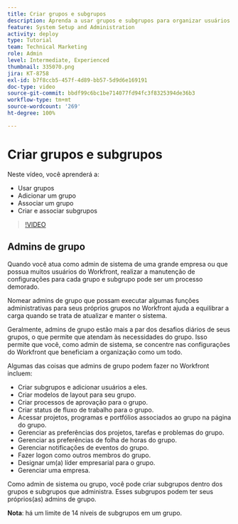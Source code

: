 ```yaml
---
title: Criar grupos e subgrupos
description: Aprenda a usar grupos e subgrupos para organizar usuários e permissões de trabalho. Aprenda a criar um grupo com subgrupos.
feature: System Setup and Administration
activity: deploy
type: Tutorial
team: Technical Marketing
role: Admin
level: Intermediate, Experienced
thumbnail: 335070.png
jira: KT-8758
exl-id: b7f8ccb5-457f-4d89-bb57-5d9d6e169191
doc-type: video
source-git-commit: bbdf99c6bc1be714077fd94fc3f8325394de36b3
workflow-type: tm+mt
source-wordcount: '269'
ht-degree: 100%

---
```


# Criar grupos e subgrupos

Neste vídeo, você aprenderá a:

* Usar grupos
* Adicionar um grupo
* Associar um grupo
* Criar e associar subgrupos

>[!VIDEO](https://video.tv.adobe.com/v/3432875/?quality=12&learn=on&enablevpops=1&captions=por_br)

## Admins de grupo

Quando você atua como admin de sistema de uma grande empresa ou que possua muitos usuários do Workfront, realizar a manutenção de configurações para cada grupo e subgrupo pode ser um processo demorado.

Nomear admins de grupo que possam executar algumas funções administrativas para seus próprios grupos no Workfront ajuda a equilibrar a carga quando se trata de atualizar e manter o sistema.

Geralmente, admins de grupo estão mais a par dos desafios diários de seus grupos, o que permite que atendam às necessidades do grupo. Isso permite que você, como admin de sistema, se concentre nas configurações do Workfront que beneficiam a organização como um todo.

Algumas das coisas que admins de grupo podem fazer no Workfront incluem:

* Criar subgrupos e adicionar usuários a eles.
* Criar modelos de layout para seu grupo.
* Criar processos de aprovação para o grupo.
* Criar status de fluxo de trabalho para o grupo.
* Acessar projetos, programas e portfólios associados ao grupo na página do grupo.
* Gerenciar as preferências dos projetos, tarefas e problemas do grupo.
* Gerenciar as preferências de folha de horas do grupo.
* Gerenciar notificações de eventos do grupo.
* Fazer logon como outros membros do grupo.
* Designar um(a) líder empresarial para o grupo.
* Gerenciar uma empresa.

Como admin de sistema ou grupo, você pode criar subgrupos dentro dos grupos e subgrupos que administra. Esses subgrupos podem ter seus próprios(as) admins de grupo.

**Nota**: há um limite de 14 níveis de subgrupos em um grupo.

